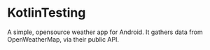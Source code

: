 # KotlinTesting
A simple, opensource weather app for Android. It gathers data from OpenWeatherMap, via their public API.
